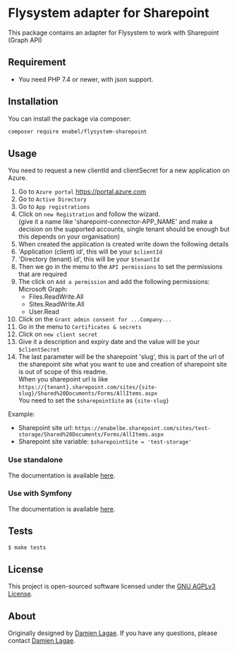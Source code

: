 # Flysystem adapter for Sharepoint

This package contains an adapter for Flysystem to work with Sharepoint (Graph API)

## Requirement
* You need PHP 7.4 or newer, with json support.

## Installation

You can install the package via composer:

``` bash
composer require enabel/flysystem-sharepoint
```

## Usage

You need to request a new clientId and clientSecret for a new application on Azure.

1. Go to `Azure portal` https://portal.azure.com
2. Go to `Active Directory`
3. Go to `App registrations`
4. Click on `new Registration` and follow the wizard.  
   (give it a name like 'sharepoint-connector-APP_NAME' and make a decision on the supported accounts, single tenant should be enough but this depends on your organisation)
5. When created the application is created write down the following details
6. 'Application (client) id', this will be your `$clientId`
7. 'Directory (tenant) id', this will be your `$tenantId`
8. Then we go in the menu to the `API permissions` to set the permissions that are required
9. The click on `Add a permission` and add the following permissions:  
   Microsoft Graph:
    - Files.ReadWrite.All
    - Sites.ReadWrite.All
    - User.Read
10. Click on the `Grant admin consent for ...Company...`
11. Go in the menu to `Certificates & secrets`
12. Click on `new client secret`
13. Give it a description and expiry date and the value will be your `$clientSecret`
14. The last parameter will be the sharepoint 'slug', this is part of the url of the sharepoint site what you want to use and creation of sharepoint site is out of scope of this readme.  
    When you sharepoint url is like `https://{tenant}.sharepoint.com/sites/{site-slug}/Shared%20Documents/Forms/AllItems.aspx`  
    You need to set the `$sharepointSite` as `{site-slug}`

Example:    
- Sharepoint site url: `https://enabelbe.sharepoint.com/sites/test-storage/Shared%20Documents/Forms/AllItems.aspx`
- Sharepoint site variable:  `$sharepointSite = 'test-storage'`

    
### Use standalone   

The documentation is available [here](./docs/standalone.md).

### Use with Symfony

The documentation is available [here](./docs/symfony.md).

## Tests

``` bash
$ make tests
```

## License

This project is open-sourced software licensed under the [GNU AGPLv3 License](LICENSE).

## About
Originally designed by [Damien Lagae][1]. If you have any questions, please contact [Damien Lagae][1].

[1]: damien.lagae@enabel.be